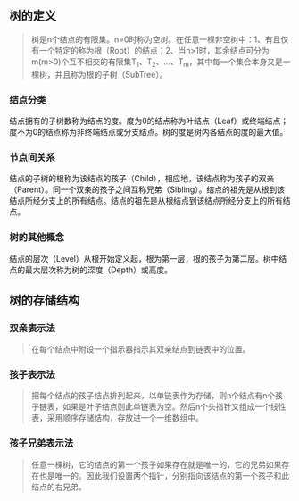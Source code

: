 ## 树的定义
> 树是n个结点的有限集。n=0时称为空树。在任意一棵非空树中：1、有且仅有一个特定的称为根（Root）的结点；2、当n>1时，其余结点可分为m(m>0)个互不相交的有限集T<sub>1</sub>、T<sub>2</sub>、...、T<sub>m</sub>，其中每一个集合本身又是一棵树，并且称为根的子树（SubTree）。

### 结点分类
结点拥有的子树数称为结点的度。度为0的结点称为叶结点（Leaf）或终端结点；度不为0的结点称为非终端结点或分支结点。树的度是树内各结点的度的最大值。
### 节点间关系
结点的子树的根称为该结点的孩子（Child），相应地，该结点称为孩子的双亲（Parent）。同一个双亲的孩子之间互称兄弟（Sibling）。结点的祖先是从根到该结点所经分支上的所有结点。结点的祖先是从根结点到该结点所经分支上的所有结点。
### 树的其他概念
结点的层次（Level）从根开始定义起，根为第一层，根的孩子为第二层。树中结点的最大层次称为树的深度（Depth）或高度。
## 树的存储结构
### 双亲表示法
> 在每个结点中附设一个指示器指示其双亲结点到链表中的位置。
### 孩子表示法
>  把每个结点的孩子结点排列起来，以单链表作为存储，则n个结点有n个孩子链表，如果是叶子结点则此单链表为空。然后n个头指针又组成一个线性表，采用顺序存储结构，存放进一个一维数组中。
### 孩子兄弟表示法
> 任意一棵树，它的结点的第一个孩子如果存在就是唯一的，它的兄弟如果存在也是唯一的。因此我们设置两个指针，分别指向该结点的第一个孩子和此结点的右兄弟。